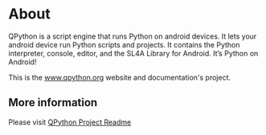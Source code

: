 # About

QPython is a script engine that runs Python on android devices. It lets your android device run Python scripts and projects. It contains the Python interpreter, console, editor, and the SL4A Library for Android. It’s Python on Android!

This is the www.qpython.org website and documentation's project.

## More information 

Please visit [QPython Project Readme](https://github.com/qpython-android/qpython/blob/master/README.md)
